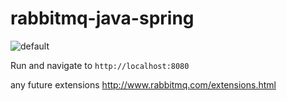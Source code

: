 # rabbitmq-java-spring

![default](https://user-images.githubusercontent.com/23150134/51821563-ace6a880-22ea-11e9-8234-f76ca4642e27.png)

Run and navigate to `http://localhost:8080`

any future extensions http://www.rabbitmq.com/extensions.html
